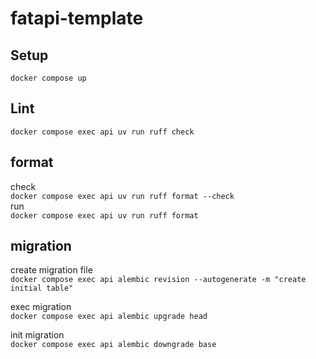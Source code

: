 # fatapi-template
## Setup
`docker compose up`

## Lint
`docker compose exec api uv run ruff check`

## format
check  
`docker compose exec api uv run ruff format --check`  
run  
`docker compose exec api uv run ruff format`  

## migration
create migration file  
`docker compose exec api alembic revision --autogenerate -m "create initial table"`  

exec migration  
`docker compose exec api alembic upgrade head`  

init migration  
`docker compose exec api alembic downgrade base`  